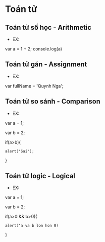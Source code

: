 # Toán tử
## Toán tử số học - Arithmetic
- EX:

var a = 1 + 2;
console.log(a)

## Toán tử gán - Assignment

- EX: 

var fullName = 'Quynh Nga';
## Toán tử so sánh - Comparison

- EX: 

var a = 1;

var b = 2; 

if(a>b){

    alert('Sai');
}
## Toán tử logic - Logical
- EX:

var a = 1;

var b = 2;

if(a>0 && b>0){

    alert('a va b lon hon 0)
}
